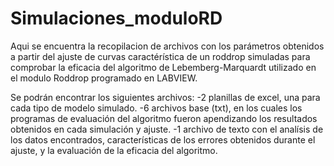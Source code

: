 # Simulaciones_moduloRD
Aqui se encuentra la recopilacion de archivos con los parámetros obtenidos a partir del ajuste de curvas caractérística de un roddrop simuladas 
para comprobar la eficacia del algoritmo de Lebemberg-Marquardt utilizado en el modulo Roddrop programado en LABVIEW.

Se podrán encontrar los siguientes archivos:
-2 planillas de excel, una para cada tipo de modelo simulado.
-6 archivos base (txt), en los cuales los programas de evaluación del algoritmo fueron apendizando los resultados obtenidos en cada simulación y ajuste.
-1 archivo de texto con el analísis de los datos encontrados, características de los errores obtenidos durante el ajuste, y la evaluación de la eficacia del algoritmo.






